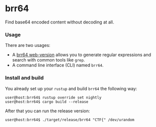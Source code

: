 # brr64

Find base64 encoded content without decoding at all. 

### Usage

There are two usages:

  - A [brr64 web-version](https://ellcs.github.io/brr64/) allows you to
    generate regular expressions and search with common tools like `grep`.
  - A command line interface (CLI) named `brr64`.

### Install and build

You already set up your `rustup` and build `brr64` the following way:

```console
user@host:brr64$ rustup override set nightly
user@host:brr64$ cargo build --release
```

After that you can run the release version:

```console
user@host:brr64$ ./target/release/brr64 "CTF{" /dev/urandom
```
